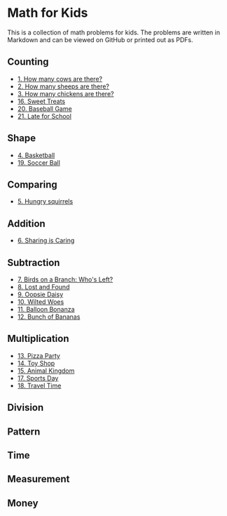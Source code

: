 # Math for Kids

This is a collection of math problems for kids. The problems are written in Markdown and can be viewed on GitHub or printed out as PDFs.

<!-- BEGIN MATH PROBLEMS -->


## Counting

* [1. How many cows are there?](problems/1)
* [2. How many sheeps are there?](problems/2)
* [3. How many chickens are there?](problems/3)
* [16. Sweet Treats](problems/16)
* [20. Baseball Game](problems/20)
* [21. Late for School](problems/21)

## Shape

* [4. Basketball](problems/4)
* [19. Soccer Ball](problems/19)

## Comparing

* [5. Hungry squirrels](problems/5)

## Addition

* [6. Sharing is Caring](problems/6)

## Subtraction

* [7. Birds on a Branch: Who's Left?](problems/7)
* [8. Lost and Found](problems/8)
* [9. Oopsie Daisy](problems/9)
* [10. Wilted Woes](problems/10)
* [11. Balloon Bonanza](problems/11)
* [12. Bunch of Bananas](problems/12)

## Multiplication

* [13. Pizza Party](problems/13)
* [14. Toy Shop](problems/14)
* [15. Animal Kingdom](problems/15)
* [17. Sports Day](problems/17)
* [18. Travel Time](problems/18)

## Division


## Pattern


## Time


## Measurement


## Money


<!-- END MATH PROBLEMS -->